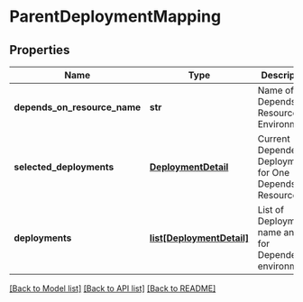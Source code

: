 # ParentDeploymentMapping

## Properties
Name | Type | Description | Notes
------------ | ------------- | ------------- | -------------
**depends_on_resource_name** | **str** | Name of the Depends On Resource of Environment | 
**selected_deployments** | [**DeploymentDetail**](DeploymentDetail.md) | Current Dependent Deployment for One Depends On Resource | 
**deployments** | [**list[DeploymentDetail]**](DeploymentDetail.md) | List of Deployment name and id for Dependent environments | 

[[Back to Model list]](../README.md#documentation-for-models) [[Back to API list]](../README.md#documentation-for-api-endpoints) [[Back to README]](../README.md)


